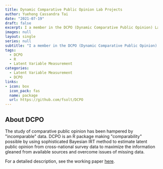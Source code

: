 ```yaml
---
title: Dynamic Comparative Public Opinion Lab Projects
author: Yuehong Cassandra Tai
date: "2021-07-19"
draft: false
excerpt: I a member in the DCPO (Dynamic Comparative Public Opinion) Lab on projects that develop novel methods to estimate latent public opinion from cross-national survey data, overcome issues of missing and incomparable data, and study the dynamics of public opinion across countries.
images: null
layout: single
series: null
subtitle: "I a member in the DCPO (Dynamic Comparative Public Opinion) Lab on projects that develop novel methods to estimate latent public opinion from cross-national survey data, overcome issues of missing and incomparable data, and study the dynamics of public opinion across countries."
tags: 
  - DCPO
  - R
  - Latent Variable Measurement
categories: 
  - Latent Variable Measurement
  - DCPO
links:
- icon: box
  icon_pack: fas
  name: package
  url: https://github.com/fsolt/DCPO
---
```



## About DCPO

The study of comparative public opinion has been hampered by "incomparable" data. DCPO is an R package making "comparability" possible by using sophisticated Bayesian IRT method to estimate latent public opinion from cross-national survey data to maximize the information gleaned from available sources and overcome issues of missing data.

For a detailed description, see the working paper [here](https://github.com/fsolt/DCPO).




